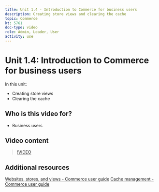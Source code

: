 ```yaml
---
title: Unit 1.4 - Introduction to Commerce for business users
description: Creating store views and clearing the cache
topic: Commerce
kt: 5761
doc-type: video
role: Admin, Leader, User
activity: use
---
```


# Unit 1.4: Introduction to Commerce for business users

In this unit:

- Creating store views
- Clearing the cache

## Who is this video for?

- Business users

## Video content

>[!VIDEO](https://video.tv.adobe.com/v/35946?quality=12&learn=on)

## Additional resources

[Websites, stores, and views - Commerce user guide](https://docs.magento.com/user-guide/stores/websites-stores-views.html)
[Cache management - Commerce user guide](https://docs.magento.com/user-guide/system/cache-management.html)
